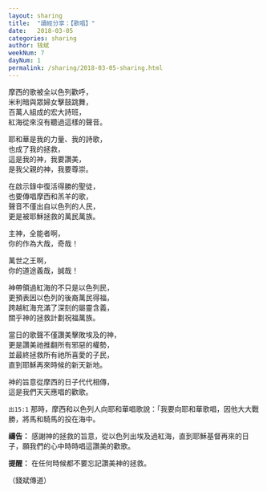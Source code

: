 ```yaml
---
layout: sharing
title:  "讀經分享：【歌唱】"
date:   2018-03-05
categories: sharing
author: 钱斌
weekNum: 7
dayNum: 1
permalink: /sharing/2018-03-05-sharing.html
---
```


摩西的歌被全以色列歡呼，    
米利暗與眾婦女擊鼓跳舞，    
百萬人組成的宏大詩班，    
紅海從來沒有聽過這樣的聲音。

耶和華是我的力量、我的詩歌，    
也成了我的拯救，    
這是我的神，我要讚美，    
是我父親的神，我要尊崇。

在啟示錄中復活得勝的聖徒，    
也要傳唱摩西和羔羊的歌，     
聲音不僅出自以色列的人民，    
更是被耶穌拯救的萬民萬族。

主神，全能者啊，    
你的作為大哉，奇哉！

萬世之王啊，    
你的道途義哉，誠哉！

神帶領過紅海的不只是以色列民，    
更預表因以色列的後裔萬民得福，    
跨越紅海充滿了深刻的屬靈含義，    
關乎神的拯救計劃祝福萬族。

當日的歌聲不僅讚美擊敗埃及的神，    
更是讚美祂推翻所有邪惡的權勢，    
並最終拯救所有祂所喜愛的子民，    
直到耶穌再來時候的新天新地。

神的旨意從摩西的日子代代相傳，    
這是我們天天應唱的歡歌。

`出15:1` 那時，摩西和以色列人向耶和華唱歌說：「我要向耶和華歌唱，因他大大戰勝，將馬和騎馬的投在海中。

**禱告：** 
感謝神的拯救的旨意，從以色列出埃及過紅海，直到耶穌基督再來的日子，願我們的心中時時唱這讚美的歡歌。

**提醒：** 
在任何時候都不要忘記讚美神的拯救。

（錢斌傳道）
